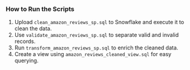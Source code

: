 ### How to Run the Scripts
1. Upload `clean_amazon_reviews_sp.sql` to Snowflake and execute it to clean the data.
2. Use `validate_amazon_reviews_sp.sql` to separate valid and invalid records.
3. Run `transform_amazon_reviews_sp.sql` to enrich the cleaned data.
4. Create a view using `amazon_reviews_cleaned_view.sql` for easy querying.
